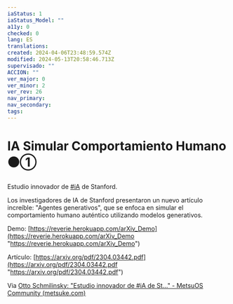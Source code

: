 ```yaml
---
iaStatus: 1
iaStatus_Model: ""
a11y: 0
checked: 0
lang: ES
translations: 
created: 2024-04-06T23:48:59.574Z
modified: 2024-05-13T20:58:46.713Z
supervisado: ""
ACCION: ""
ver_major: 0
ver_minor: 2
ver_rev: 26
nav_primary: 
nav_secondary: 
tags:
---
```

# IA Simular Comportamiento Humano ⚫①

Estudio innovador de [#iA](https://mastodon.metsuke.com/tags/iA) de Stanford.

Los investigadores de IA de Stanford presentaron un nuevo artículo increíble: "Agentes generativos", que se enfoca en simular el comportamiento humano auténtico utilizando modelos generativos.

Demo: [https://reverie.herokuapp.com/arXiv_Demo](https://reverie.herokuapp.com/arXiv_Demo "https://reverie.herokuapp.com/arXiv_Demo")

Artículo: [https://arxiv.org/pdf/2304.03442.pdf](https://arxiv.org/pdf/2304.03442.pdf "https://arxiv.org/pdf/2304.03442.pdf")

Via [Otto Schmilinsky: "Estudio innovador de #iA de St…" - MetsuOS Community (metsuke.com)](https://mastodon.metsuke.com/@ottost@mastodon.social/110185053613152240)
